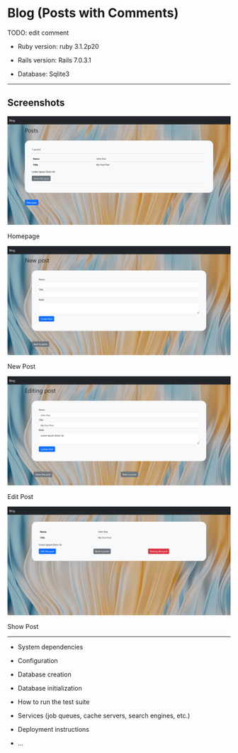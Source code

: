 # Blog (Posts with Comments)

TODO: edit comment


* Ruby version: ruby 3.1.2p20

* Rails version: Rails 7.0.3.1

* Database: Sqlite3

---

## Screenshots

![Home](screenshots/posts-index.png)

Homepage

![New Post](screenshots/new-post.png)

New Post

![Edit Post](screenshots/post-edit.png)

Edit Post

![Show Post](screenshots/post-show.png)

Show Post

---

* System dependencies

* Configuration

* Database creation

* Database initialization

* How to run the test suite

* Services (job queues, cache servers, search engines, etc.)

* Deployment instructions

* ...
